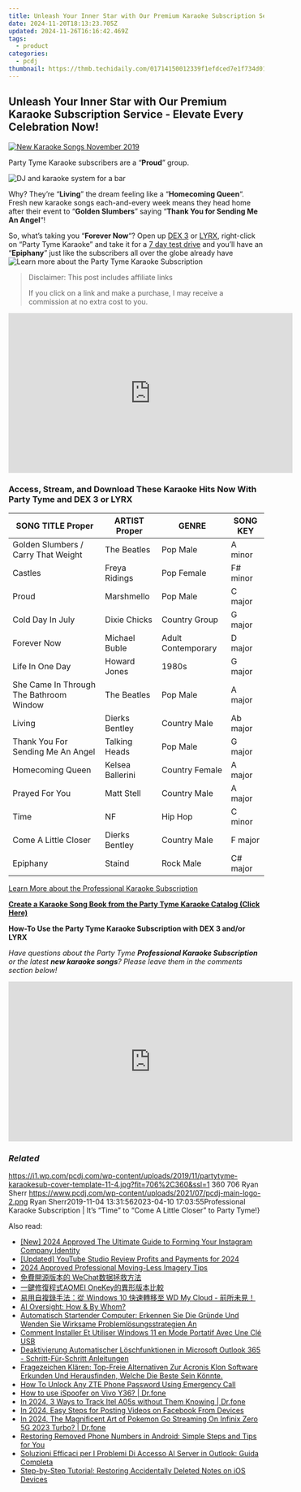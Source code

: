```yaml
---
title: Unleash Your Inner Star with Our Premium Karaoke Subscription Service - Elevate Every Celebration Now!
date: 2024-11-20T18:13:23.705Z
updated: 2024-11-26T16:16:42.469Z
tags:
  - product
categories:
  - pcdj
thumbnail: https://thmb.techidaily.com/01714150012339f1efdced7e1f734d013877746c193a3029a59cdde359ecf8d8.jpg
---
```


## Unleash Your Inner Star with Our Premium Karaoke Subscription Service - Elevate Every Celebration Now!

[![New Karaoke Songs November 2019](https://i1.wp.com/pcdj.com/wp-content/uploads/2019/11/partytyme-karaokesub-cover-template-11-4.jpg?resize=706%2C321&ssl=1)](https://i1.wp.com/pcdj.com/wp-content/uploads/2019/11/partytyme-karaokesub-cover-template-11-4.jpg?fit=706%2C360&ssl=1 "New Karaoke Songs November 2019")

Party Tyme Karaoke subscribers are a “**Proud**” group.

![DJ and karaoke system for a bar](https://i0.wp.com/pcdj.com/wp-content/uploads/2019/05/dex3-venue-square.jpg?fit=300%2C300&ssl=1 "DJ and karaoke system for a bar")

Why? They’re “**Living**” the dream feeling like a “**Homecoming Queen**“. Fresh new karaoke songs each-and-every week means they head home after their event to “**Golden Slumbers**” saying “**Thank You for Sending Me An Angel**“!

So, what’s taking you “**Forever Now**“? Open up [DEX 3](https://tools.techidaily.com/pcdj/products/) or [LYRX](http://www.lyrxkaraoke.com), right-click on “Party Tyme Karaoke” and take it for a [7 day test drive](https://tools.techidaily.com/pcdj/products/) and you’ll have an “**Epiphany**” just like the subscribers all over the globe already have![Learn more about the Party Tyme Karaoke Subscription](https://tools.techidaily.com/pcdj/products/)

>  Disclaimer: This post includes affiliate links
>
>  If you click on a link and make a purchase, I may receive a commission at no extra cost to you.
>

<!-- affiliate ads begin -->
<iframe width="560" height="315" src="https://www.youtube.com/embed/fqBKCGAKHmA?si=OkoaI17nE5qNqTHj&autoplay=1" title="YouTube video player" frameborder="0" allow="accelerometer; autoplay; clipboard-write; encrypted-media; gyroscope; picture-in-picture; web-share" referrerpolicy="strict-origin-when-cross-origin" allowfullscreen></iframe>
<!-- affiliate ads end -->

### Access, Stream, and Download These Karaoke Hits Now With Party Tyme and DEX 3 or LYRX

| **SONG TITLE Proper**                   | **ARTIST Proper** | **GENRE**          | **SONG KEY** |
| --------------------------------------- | ----------------- | ------------------ | ------------ |
| Golden Slumbers / Carry That Weight     | The Beatles       | Pop Male           | A minor      |
| Castles                                 | Freya Ridings     | Pop Female         | F# minor     |
| Proud                                   | Marshmello        | Pop Male           | C major      |
| Cold Day In July                        | Dixie Chicks      | Country Group      | G major      |
| Forever Now                             | Michael Buble     | Adult Contemporary | D major      |
| Life In One Day                         | Howard Jones      | 1980s              | G major      |
| She Came In Through The Bathroom Window | The Beatles       | Pop Male           | A major      |
| Living                                  | Dierks Bentley    | Country Male       | Ab major     |
| Thank You For Sending Me An Angel       | Talking Heads     | Pop Male           | G major      |
| Homecoming Queen                        | Kelsea Ballerini  | Country Female     | A major      |
| Prayed For You                          | Matt Stell        | Country Male       | A major      |
| Time                                    | NF                | Hip Hop            | C minor      |
| Come A Little Closer                    | Dierks Bentley    | Country Male       | F major      |
| Epiphany                                | Staind            | Rock Male          | C# major     |

[Learn More about the Professional Karaoke Subscription](https://tools.techidaily.com/pcdj/products/)

[**Create a Karaoke Song Book from the Party Tyme Karaoke Catalog (Click Here)**](https://tools.techidaily.com/pcdj/products/)

**How-To Use the Party Tyme Karaoke Subscription with DEX 3 and/or LYRX**  

_Have questions about the Party Tyme **Professional Karaoke Subscription** or the latest **new karaoke songs**? Please leave them in the comments section below!_

<!-- affiliate ads begin -->
<iframe width="560" height="315" src="https://www.youtube.com/embed/-Bov2KfWQ_Y?si=MnVczisgeJ-sGW2r&autoplay=1" title="YouTube video player" frameborder="0" allow="accelerometer; autoplay; clipboard-write; encrypted-media; gyroscope; picture-in-picture; web-share" referrerpolicy="strict-origin-when-cross-origin" allowfullscreen></iframe>
<!-- affiliate ads end -->

### _Related_

https://i1.wp.com/pcdj.com/wp-content/uploads/2019/11/partytyme-karaokesub-cover-template-11-4.jpg?fit=706%2C360&ssl=1 360 706 Ryan Sherr https://www.pcdj.com/wp-content/uploads/2021/07/pcdj-main-logo-2.png Ryan Sherr2019-11-04 13:31:562023-04-10 17:03:55Professional Karaoke Subscription | It’s “Time” to “Come A Little Closer” to Party Tyme!}

<ins class="adsbygoogle"
     style="display:block"
     data-ad-format="autorelaxed"
     data-ad-client="ca-pub-7571918770474297"
     data-ad-slot="1223367746"></ins>

<ins class="adsbygoogle"
     style="display:block"
     data-ad-client="ca-pub-7571918770474297"
     data-ad-slot="8358498916"
     data-ad-format="auto"
     data-full-width-responsive="true"></ins>

<span class="atpl-alsoreadstyle">Also read:</span>
<div><ul>
<li><a href="https://instagram-clips.techidaily.com/new-2024-approved-the-ultimate-guide-to-forming-your-instagram-company-identity/"><u>[New] 2024 Approved The Ultimate Guide to Forming Your Instagram Company Identity</u></a></li>
<li><a href="https://youtube-webster.techidaily.com/ed-youtube-studio-review-profits-and-payments-for-2024/"><u>[Updated] YouTube Studio Review Profits and Payments for 2024</u></a></li>
<li><a href="https://some-approaches.techidaily.com/2024-approved-professional-moving-less-imagery-tips/"><u>2024 Approved Professional Moving-Less Imagery Tips</u></a></li>
<li><a href="https://discover-bits.techidaily.com/1728479451248-wechat/"><u>免費開源版本的 WeChat数据拯救方法</u></a></li>
<li><a href="https://discover-bits.techidaily.com/aomei-onekey/"><u>一鍵修復程式AOMEI OneKey的異形版本比較</u></a></li>
<li><a href="https://discover-bits.techidaily.com/windows-10-wd-my-cloud/"><u>易用自複錄手法：從 Windows 10 快速轉移至 WD My Cloud - 前所未見！</u></a></li>
<li><a href="https://tech-savvy.techidaily.com/ai-oversight-how-and-by-whom/"><u>AI Oversight: How & By Whom?</u></a></li>
<li><a href="https://discover-bits.techidaily.com/automatisch-startender-computer-erkennen-sie-die-grunde-und-wenden-sie-wirksame-problemlosungsstrategien-an/"><u>Automatisch Startender Computer: Erkennen Sie Die Gründe Und Wenden Sie Wirksame Problemlösungsstrategien An</u></a></li>
<li><a href="https://discover-bits.techidaily.com/comment-installer-et-utiliser-windows-11-en-mode-portatif-avec-une-cle-usb/"><u>Comment Installer Et Utiliser Windows 11 en Mode Portatif Avec Une Clé USB</u></a></li>
<li><a href="https://discover-bits.techidaily.com/deaktivierung-automatischer-loschfunktionen-in-microsoft-outlook-365-schritt-fur-schritt-anleitungen/"><u>Deaktivierung Automatischer Löschfunktionen in Microsoft Outlook 365 - Schritt-Für-Schritt Anleitungen</u></a></li>
<li><a href="https://discover-bits.techidaily.com/fragezeichen-klaren-top-freie-alternativen-zur-acronis-klon-software-erkunden-und-herausfinden-welche-die-beste-sein-konnte/"><u>Fragezeichen Klären: Top-Freie Alternativen Zur Acronis Klon Software Erkunden Und Herausfinden, Welche Die Beste Sein Könnte.</u></a></li>
<li><a href="https://unlock-android.techidaily.com/how-to-unlock-any-zte-phone-password-using-emergency-call-by-drfone-android/"><u>How To Unlock Any ZTE Phone Password Using Emergency Call</u></a></li>
<li><a href="https://change-location.techidaily.com/how-to-use-ispoofer-on-vivo-y36-drfone-by-drfone-virtual-android/"><u>How to use iSpoofer on Vivo Y36? | Dr.fone</u></a></li>
<li><a href="https://android-location-track.techidaily.com/in-2024-3-ways-to-track-itel-a05s-without-them-knowing-drfone-by-drfone-virtual-android/"><u>In 2024, 3 Ways to Track Itel A05s without Them Knowing | Dr.fone</u></a></li>
<li><a href="https://facebook-clips.techidaily.com/in-2024-easy-steps-for-posting-videos-on-facebook-from-devices/"><u>In 2024, Easy Steps for Posting Videos on Facebook From Devices</u></a></li>
<li><a href="https://android-pokemon-go.techidaily.com/in-2024-the-magnificent-art-of-pokemon-go-streaming-on-infinix-zero-5g-2023-turbo-drfone-by-drfone-virtual-android/"><u>In 2024, The Magnificent Art of Pokemon Go Streaming On Infinix Zero 5G 2023 Turbo? | Dr.fone</u></a></li>
<li><a href="https://techtrends.techidaily.com/restoring-removed-phone-numbers-in-android-simple-steps-and-tips-for-you/"><u>Restoring Removed Phone Numbers in Android: Simple Steps and Tips for You</u></a></li>
<li><a href="https://discover-bits.techidaily.com/soluzioni-efficaci-per-i-problemi-di-accesso-al-server-in-outlook-guida-completa/"><u>Soluzioni Efficaci per I Problemi Di Accesso Al Server in Outlook: Guida Completa</u></a></li>
<li><a href="https://discover-bits.techidaily.com/step-by-step-tutorial-restoring-accidentally-deleted-notes-on-ios-devices/"><u>Step-by-Step Tutorial: Restoring Accidentally Deleted Notes on iOS Devices</u></a></li>
</ul></div>

